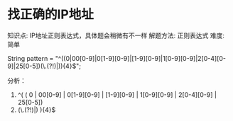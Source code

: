 # 找正确的IP地址

知识点: IP地址正则表达式，具体题会稍微有不一样
解题方法: 正则表达式
难度: 简单

String pattern = "^((0|00[0-9]|0[1-9][0-9]|[1-9][0-9]|1[0-9][0-9]|2[0-4][0-9]|25[0-5])(\\.(?!$)|$)){4}$";

分析：

1. ^( ( 0 | 00[0-9] | 0[1-9][0-9] | [1-9][0-9] | 1[0-9][0-9] | 2[0-4][0-9] | 25[0-5])
2. (\\.(?!$)|$) ){4}$